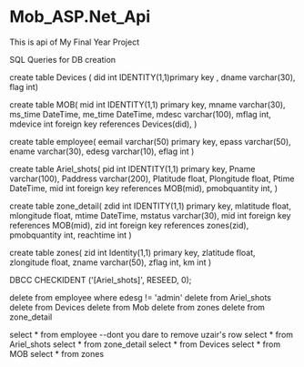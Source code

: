 # Mob_ASP.Net_Api
This is api of My Final Year Project

SQL Queries for DB creation

create table Devices (
did int IDENTITY(1,1)primary key ,
dname varchar(30),
flag int)

create table MOB(
mid int IDENTITY(1,1) primary key, 
mname varchar(30),
ms_time DateTime,
me_time DateTime,
mdesc varchar(100),
mflag int,
mdevice int foreign key references Devices(did),
)

create table employee(
eemail varchar(50) primary key,
epass varchar(50),
ename varchar(30),
edesg varchar(10),
eflag int
)

create table Ariel_shots(
pid int IDENTITY(1,1) primary key,
Pname varchar(100),
Paddress varchar(200),
Platitude float,
Plongitude float,
Ptime DateTime,
mid int foreign key references MOB(mid),
pmobquantity int,
)

create table zone_detail(
zdid int IDENTITY(1,1) primary key,
mlatitude float,
mlongitude float,
mtime DateTime,
mstatus varchar(30),
mid int foreign key references MOB(mid),
zid int foreign key references zones(zid),
pmobquantity int,
 reachtime int
)


create table zones(
zid int Identity(1,1) primary key,
zlatitude float,
zlongitude float,
zname varchar(50),
zflag int,
km int
)

DBCC CHECKIDENT ('[Ariel_shots]', RESEED, 0);

delete from employee where edesg != 'admin'
delete from Ariel_shots
delete from Devices
delete from Mob
delete from zones
delete from zone_detail

select * from employee --dont you dare to remove uzair's row
select * from Ariel_shots 
select * from zone_detail
select * from Devices
select * from  MOB
select * from zones

